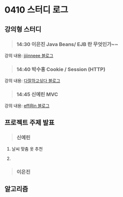 # 0410 스터디 로그

## 강의형 스터디

> ### 14:30 이은진 Java Beans/ EJB 란 무엇인가~~

강의 내용: [jjiinneee 블로그](https://jjiinneezz.tistory.com/32)

> ### 14:40 박수홍 Cookie / Session (HTTP)

강의 내용: [다잘하고싶다 블로그](https://boxh.tistory.com/39)

> ### 14:45 신예린 MVC

강의 내용: [effiRin 블로그](https://effirin.tistory.com/)


## 프로젝트 주제 발표

> ### 신예린

1. 날씨 맞춤 옷 추천

2. 

> ### 이은진

## 알고리즘

> ##


